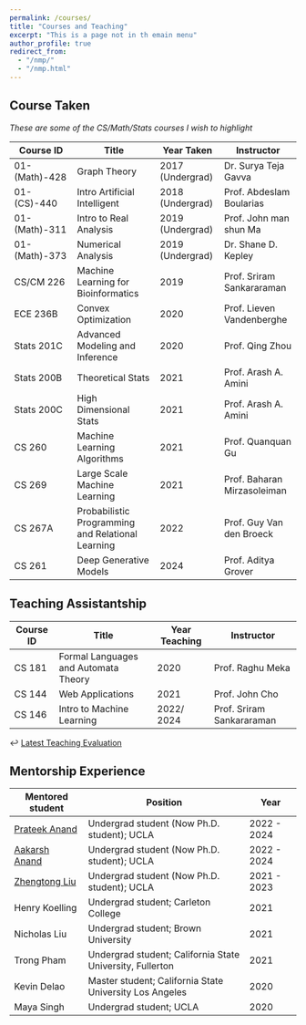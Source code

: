 ```yaml
---
permalink: /courses/
title: "Courses and Teaching"
excerpt: "This is a page not in th emain menu"
author_profile: true
redirect_from: 
  - "/nmp/"
  - "/nmp.html"
---
```




<!-- Boyang's Principal Component No-Linear Decomposition:
======
1. I live in Tianjin (very close to Beijing), China, but my hometown is Inner Mongolia.
2. I am fun of anime. I believe anime is the most direct way to convey certain meaning without any noise (for example the limitation of the acting skill, the limitation of physical camera).  -->


## Course Taken

<em>These are some of the CS/Math/Stats courses I wish to highlight </em>

| Course ID     | Title       | Year Taken  | Instructor  |
| -----------   | ----------- | ----------- | ----------- |
| 01-(Math)-428   | Graph Theory    | 2017 (Undergrad)  | Dr. Surya Teja Gavva |
| 01-(CS)-440   | Intro Artificial Intelligent    | 2018 (Undergrad)  | Prof. Abdeslam Boularias|
| 01-(Math)-311    | Intro to Real Analysis      | 2019 (Undergrad)   | Prof. John man shun Ma |
| 01-(Math)-373   | Numerical Analysis        | 2019 (Undergrad)   | Dr. Shane D. Kepley |
| CS/CM 226  | Machine Learning for Bioinformatics   | 2019  | Prof. Sriram Sankararaman |
| ECE 236B  | Convex Optimization   | 2020  | Prof. Lieven Vandenberghe |
| Stats 201C  | Advanced Modeling and Inference  | 2020  | Prof. Qing Zhou |
| Stats 200B  | Theoretical Stats  | 2021  | Prof. Arash A. Amini |
| Stats 200C  | High Dimensional Stats  | 2021  | Prof. Arash A. Amini |
| CS 260 | Machine Learning Algorithms | 2021 | Prof. Quanquan Gu |
| CS 269 | Large Scale Machine Learning | 2021 | Prof. Baharan Mirzasoleiman |
| CS 267A | Probabilistic Programming and Relational Learning | 2022 | Prof. Guy Van den Broeck |
| CS 261 | Deep Generative Models | 2024 | Prof. Aditya Grover |

## Teaching Assistantship

| Course ID     | Title       | Year Teaching  | Instructor  |
| -----------   | ----------- | ----------- | ----------- |
| CS 181 | Formal Languages and Automata Theory    | 2020  | Prof. Raghu Meka|
| CS 144 | Web Applications      | 2021   | Prof. John Cho |
| CS 146 | Intro to Machine Learning | 2022/ 2024 | Prof. Sriram Sankararaman |

↩︎ [Latest Teaching Evaluation](../files/FU_B._-_24W_COM_SCI_M146_DIS_1H.pdf)

## Mentorship Experience

| Mentored student | Position        | Year              |
| ---------------- | ----------------|  ---------------- | 
| [Prateek Anand](https://www.linkedin.com/in/prateek-anand-21431a1b4/) | Undergrad student (Now Ph.D. student); UCLA      | 2022 - 2024   |
| [Aakarsh Anand](https://www.linkedin.com/in/aakarsh-anand-8943211b4/) | Undergrad student (Now Ph.D. student); UCLA      | 2022 - 2024   |
| [Zhengtong Liu](https://zhengtong-liu.github.io/) | Undergrad student (Now Ph.D. student); UCLA      | 2021 - 2023   |
| Henry Koelling | Undergrad student; Carleton College      | 2021   |
| Nicholas Liu | Undergrad student; Brown University      | 2021   |
| Trong Pham | Undergrad student; California State University, Fullerton      | 2021   |
| Kevin Delao | Master student; California State University Los Angeles    | 2020  |
| Maya Singh | Undergrad student; UCLA      | 2020   |


